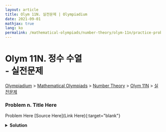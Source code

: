 ```yaml
---
layout: article
title: Olym 11N. 실전문제 | Olympiadium
date: 2021-09-01
mathjax: true
lang: ko
permalink: /mathematical-olympiads/number-theory/olym-11n/practice-problems/
---
```

# Olym 11N. 정수 수열 <br> <ssup> - 실전문제</ssup>

<a href="{{ site.homeurl }}">Olympiadium</a> > <a href="{{ site.homeurl }}mathematical-olympiads/">Mathematical Olympiads</a> > <a href="{{ site.homeurl }}mathematical-olympiads/number-theory/">Number Theory</a> > <a href="{{ site.homeurl }}mathematical-olympiads/number-theory/olym-11n/">Olym 11N</a> > <a href="{{ site.homeurl }}mathematical-olympiads/number-theory/olym-11n/practice-problems/">실전문제</a>

### Problem n. Title Here
<blueboard> Problem Here </blueboard>
[Source Here](Link Here){:target="blank"}
<pinkborder><details>
<summary><b>Solution</b></summary>
Solution Here. 
</details></pinkborder>
